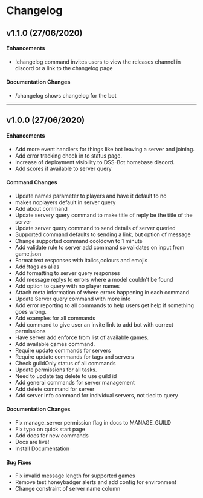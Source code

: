 # Changelog

## v1.1.0 (27/06/2020)

#### Enhancements

- !changelog command invites users to view the releases channel in discord or a link to the changelog page

#### Documentation Changes

- /changelog shows changelog for the bot

---

## v1.0.0 (27/06/2020)

#### Enhancements

- Add more event handlers for things like bot leaving a server and joining.
- Add error tracking check in to status page.
- Increase of deployment visibility to DSS-Bot homebase discord.
- Add scores if available to server query

#### Command Changes

- Update names parameter to players and have it default to no
- makes noplayers default in server query
- Add about command
- Update servery query command to make title of reply be the title of the server
- Update server query command to send details of server queried
- Supported command defaults to sending a link, but option of message
- Change supported command cooldown to 1 minute
- Add validate rule to server add command so validates on input from game.json
- Format text responses with italics,colours and emojis
- Add !tags as alias
- Add formatting to server query responses
- Add message replys to errors where a model couldn't be found
- Add option to query with no player names
- Attach meta information of where errors happening in each command
- Update Server query command with more info
- Add error reporting to all commands to help users get help if something goes wrong.
- Add examples for all commands
- Add command to give user an invite link to add bot with correct permissions
- Have server add enforce from list of available games.
- Add available games command.
- Require update commands for servers
- Require update commands for tags and servers
- Check guildOnly status of all commands
- Update permissions for all tasks.
- Need to update tag delete to use guild id
- Add general commands for server management
- Add delete command for server
- Add server info command for individual servers, not tied to query

#### Documentation Changes

- Fix manage_server permission flag in docs to MANAGE_GUILD
- Fix typo on quick start page
- Add docs for new commands
- Docs are live!
- Install Documentation

#### Bug Fixes

- Fix invalid message length for supported games
- Remove test honeybadger alerts and add config for environment
- Change constraint of server name column
